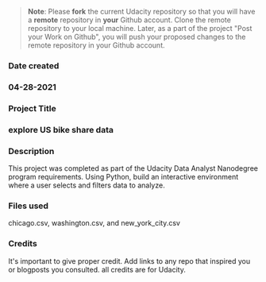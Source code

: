 >**Note**: Please **fork** the current Udacity repository so that you will have a **remote** repository in **your** Github account. Clone the remote repository to your local machine. Later, as a part of the project "Post your Work on Github", you will push your proposed changes to the remote repository in your Github account.

### Date created
### 04-28-2021
### Project Title
### explore US bike share data
### Description
This project was completed as part of the Udacity Data Analyst Nanodegree program requirements.
Using Python, build an interactive environment where a user selects and filters data to analyze.
### Files used
chicago.csv, washington.csv, and new_york_city.csv 
### Credits
It's important to give proper credit. Add links to any repo that inspired you or blogposts you consulted.
all credits are for Udacity.
